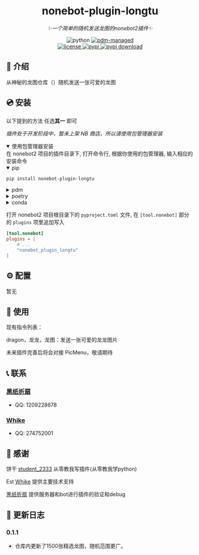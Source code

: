 <div align="center">

# nonebot-plugin-longtu

_✨一个简单的随机发送龙图的nonebot2插件✨_

<img src="https://img.shields.io/badge/python-3.8+-blue.svg" alt="python">
<a href="https://pdm.fming.dev">
  <img src="https://img.shields.io/badge/pdm-managed-blueviolet" alt="pdm-managed">
</a>
<!-- <a href="https://wakatime.com/badge/user/b61b0f9a-f40b-4c82-bc51-0a75c67bfccf/project/f4778875-45a4-4688-8e1b-b8c844440abb">
  <img src="https://wakatime.com/badge/user/b61b0f9a-f40b-4c82-bc51-0a75c67bfccf/project/f4778875-45a4-4688-8e1b-b8c844440abb.svg" alt="wakatime">
</a> -->

<br />

<a href="./LICENSE">
  <img src="https://img.shields.io/github/license/lgc-NB2Dev/nonebot-plugin-uma.svg" alt="license">
</a>
<a href="https://pypi.python.org/pypi/nonebot-plugin-uma">
  <img src="https://img.shields.io/pypi/v/nonebot-plugin-uma.svg" alt="pypi">
</a>
<a href="https://pypi.python.org/pypi/nonebot-plugin-uma">
  <img src="https://img.shields.io/pypi/dm/nonebot-plugin-uma" alt="pypi download">
</a>

</div>

## 📖 介绍

从神秘的龙图仓库（）随机发送一张可爱的龙图

## 💿 安装

以下提到的方法 任选**其一** 即可

_插件处于开发阶段中，暂未上架 NB 商店，所以请使用包管理器安装_

<!--
<details open>
<summary>[推荐] 使用 nb-cli 安装</summary>
在 nonebot2 项目的根目录下打开命令行, 输入以下指令即可安装

```bash
nb plugin install nonebot-plugin-longtu
```
-->

</details>

<details open>
<summary>使用包管理器安装</summary>
在 nonebot2 项目的插件目录下, 打开命令行, 根据你使用的包管理器, 输入相应的安装命令

<details open>
<summary>pip</summary>

```bash
pip install nonebot-plugin-longtu
```

</details>
<details>
<summary>pdm</summary>

```bash
pdm add nonebot-plugin-longtu
```

</details>
<details>
<summary>poetry</summary>

```bash
poetry add nonebot-plugin-uma
```

</details>
<details>
<summary>conda</summary>

```bash
conda install nonebot-plugin-longtu
```

</details>

打开 nonebot2 项目根目录下的 `pyproject.toml` 文件, 在 `[tool.nonebot]` 部分的 `plugins` 项里追加写入

```toml
[tool.nonebot]
plugins = [
    # ...
    "nonebot_plugin_longtu"
]
```

</details>

## ⚙️ 配置

暂无

## 🎉 使用

现有指令列表：

dragon，龙龙，龙图：发送一张可爱的龙龙图片

未来插件完善后将会对接 PicMenu，敬请期待

## 📞 联系

### [黑纸折扇](https://github.com/Perseus037)

- QQ: 1209228678

### [Whike](https://github.com/Whiked)

- QQ: 274752001

## 🙏 感谢

饼干 [student_2333](https://github.com/lgc2333) 从零教我写插件(从零教我学python)

Est [Whike](https://github.com/Whiked) 提供主要技术支持

[黑纸折扇](https://github.com/Perseus037) 提供服务器和bot进行插件的验证和debug

## 📝 更新日志

### 0.1.1

- 仓库内更新了1500张精选龙图，随机范围更广。
